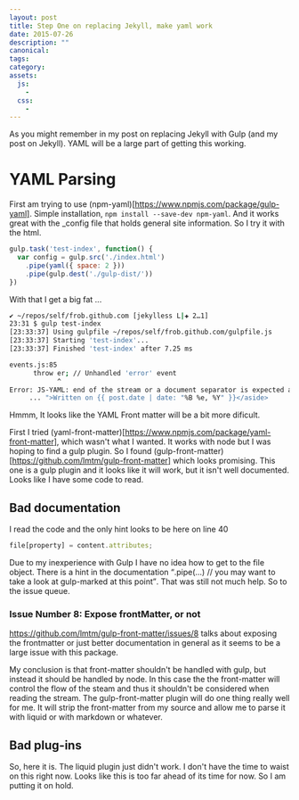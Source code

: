 ```yaml
---
layout: post
title: Step One on replacing Jekyll, make yaml work
date: 2015-07-26
description: ""
canonical:
tags:
category:
assets:
  js:
    -
  css:
    -
---
```


As you might remember in my post on replacing Jekyll with Gulp (and my post on Jekyll). YAML will be a large part of getting this working.

# YAML Parsing
First am trying to use (npm-yaml)[https://www.npmjs.com/package/gulp-yaml]. Simple installation, ```npm install --save-dev npm-yaml```. And it works great with the \_config file that holds general site information. So I try it with the html.

```javascript
gulp.task('test-index', function() {
  var config = gulp.src('./index.html')
    .pipe(yaml({ space: 2 }))
    .pipe(gulp.dest('./gulp-dist/'))
})
```

With that I get a big fat ...

```bash
✔ ~/repos/self/frob.github.com [jekylless L|✚ 2…1]
23:31 $ gulp test-index
[23:33:37] Using gulpfile ~/repos/self/frob.github.com/gulpfile.js
[23:33:37] Starting 'test-index'...
[23:33:37] Finished 'test-index' after 7.25 ms

events.js:85
      throw er; // Unhandled 'error' event
            ^
Error: JS-YAML: end of the stream or a document separator is expected at line 12, column 64:
     ... ">Written on {{ post.date | date: "%B %e, %Y" }}</aside>
```

Hmmm, It looks like the YAML Front matter will be a bit more dificult.

First I tried (yaml-front-matter)[https://www.npmjs.com/package/yaml-front-matter], which wasn't what I wanted. It works with node but I was hoping to find a gulp plugin. So I found (gulp-front-matter)[https://github.com/lmtm/gulp-front-matter] which looks promising. This one is a gulp plugin and it looks like it will work, but it isn't well documented. Looks like I have some code to read.

## Bad documentation
I read the code and the only hint looks to be here on line 40

```javascript
file[property] = content.attributes;
```

Due to my inexperience with Gulp I have no idea how to get to the file object. There is a hint in the documentation <q>.pipe(…) // you may want to take a look at gulp-marked at this point</q>. That was still not much help. So to the issue queue.

### Issue Number 8: Expose frontMatter, or not
https://github.com/lmtm/gulp-front-matter/issues/8 talks about exposing the frontmatter or just better documentation in general as it seems to be a large issue with this package.

My conclusion is that front-matter shouldn't be handled with gulp, but instead it should be handled by node. In this case the the front-matter will control the flow of the steam and thus it shouldn't be considered when reading the stream. The gulp-front-matter plugin will do one thing really well for me. It will strip the front-matter from my source and allow me to parse it with liquid or with markdown or whatever.

## Bad plug-ins
So, here it is. The liquid plugin just didn't work. I don't have the time to waist on this right now. Looks like this is too far ahead of its time for now. So I am putting it on hold.
